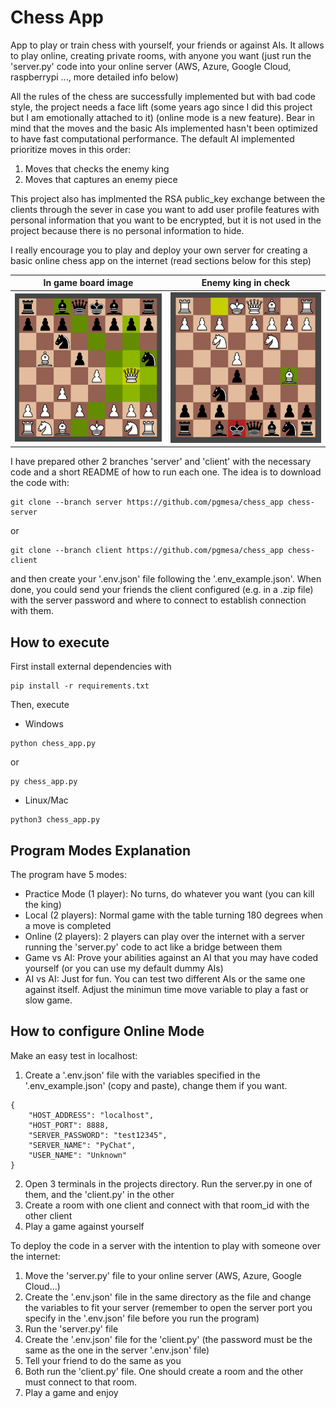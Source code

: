 # Chess App
App to play or train chess with yourself, your friends or against AIs. It allows to play online, creating private rooms, with anyone you want (just run the 'server.py' code into your online server (AWS, Azure, Google Cloud, raspberrypi ..., more detailed info below)

All the rules of the chess are successfully implemented but with bad code style, the project needs a face lift (some years ago since I did this project but I am emotionally attached to it) (online mode is a new feature). Bear in mind that the moves and the basic AIs implemented hasn't been optimized to have fast computational performance. The default AI implemented prioritize moves in this order:
1. Moves that checks the enemy king
2. Moves that captures an enemy piece

This project also has implmented the RSA public_key exchange between the clients through the sever in case you want to add user profile features with personal information that you want to be encrypted, but it is not used in the project because there is no personal information to hide. 

I really encourage you to play and deploy your own server for creating a basic online chess app on the internet (read sections below for this step)

In game board image      |  Enemy king in check
:-------------------------:|:-------------------------:
![Board Image](/assets/board-available-moves.png) | ![Check Image](/assets/check.png) 

I have prepared other 2 branches 'server' and 'client' with the necessary code and a short README of how to run each one. The idea is to download the code with:
```
git clone --branch server https://github.com/pgmesa/chess_app chess-server
```
or 
```
git clone --branch client https://github.com/pgmesa/chess_app chess-client
```
and then create your '.env.json' file following the '.env_example.json'. When done, you could send your friends the client configured (e.g. in a .zip file) with the server password and where to connect to establish connection with them. 
## How to execute
First install external dependencies with
```
pip install -r requirements.txt
```
Then, execute
- Windows
```
python chess_app.py
```
or
```
py chess_app.py
```
- Linux/Mac
```
python3 chess_app.py
```
## Program Modes Explanation
The program have 5 modes:
- Practice Mode (1 player): No turns, do whatever you want (you can kill the king)
- Local (2 players): Normal game with the table turning 180 degrees when a move is completed
- Online (2 players): 2 players can play over the internet with a server running the 'server.py' code to act like a bridge between them
- Game vs AI: Prove your abilities against an AI that you may have coded yourself (or you can use my default dummy AIs)
- AI vs AI: Just for fun. You can test two different AIs or the same one against itself. Adjust the minimun time move variable to play a fast or slow game.

## How to configure Online Mode
Make an easy test in localhost:
1. Create a '.env.json' file with the variables specified in the '.env_example.json' (copy and paste), change them if you want.
```
{
    "HOST_ADDRESS": "localhost",
    "HOST_PORT": 8888,
    "SERVER_PASSWORD": "test12345",
    "SERVER_NAME": "PyChat",
    "USER_NAME": "Unknown" 
}
```
2. Open 3 terminals in the projects directory. Run the server.py in one of them, and the 'client.py' in the other
3. Create a room with one client and connect with that room_id with the other client
4. Play a game against yourself

To deploy the code in a server with the intention to play with someone over the internet:
1. Move the 'server.py' file to your online server (AWS, Azure, Google Cloud...)
2. Create the '.env.json' file in the same directory as the file and change the variables to fit your server (remember to open the server port you specify in the '.env.json' file before you run the program)
3. Run the 'server.py' file
4. Create the '.env.json' file for the 'client.py' (the password must be the same as the one in the server '.env.json' file)
5. Tell your friend to do the same as you
5. Both run the 'client.py' file. One should create a room and the other must connect to that room.
6. Play a game and enjoy




